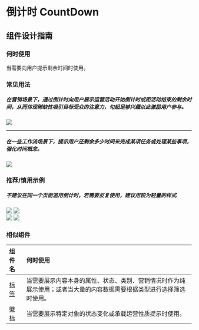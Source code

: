 # 倒计时 CountDown

## 组件设计指南

### 何时使用

当需要向用户提示剩余时间时使用。

### 常见用法

##### 在营销场景下，通过倒计时向用户展示运营活动开始倒计时或距活动结束的剩余时间，从而体现稀缺性吸引目标受众的注意力，勾起足够兴趣以此激励用户参与。

<div class="legend">
  <div class="item">
    <img src="https://oteam-tdesign-1258344706.cos.ap-guangzhou.myqcloud.com/site/design/mobile-guide/CountDown%201.png" />
  </div>
</div>

<hr />

##### 在一些工作流场景下，提示用户还剩余多少时间来完成某项任务或处理某些事项，强化时间概念。

<div class="legend">
  <div class="item">
    <img src="https://oteam-tdesign-1258344706.cos.ap-guangzhou.myqcloud.com/site/design/mobile-guide/CountDown%202.png" />
  </div>
</div>


### 推荐/慎用示例

##### 不建议在同一个页面滥用倒计时，若需要反复使用，建议用较为轻量的样式.

<div class="legend">
  <div class="item">
    <img src="https://oteam-tdesign-1258344706.cos.ap-guangzhou.myqcloud.com/site/design/mobile-guide/CountDown%203-1.png" />
    <img class="tag" src="https://oteam-tdesign-1258344706.cos.ap-guangzhou.myqcloud.com/site/doc/bad.png" />
  </div>
  
   <div class="item">
    <img src="https://oteam-tdesign-1258344706.cos.ap-guangzhou.myqcloud.com/site/design/mobile-guide/CountDown%203-2.png" />
    <img class="tag" src="https://oteam-tdesign-1258344706.cos.ap-guangzhou.myqcloud.com/site/doc/good.png" />
  </div>
</div>


### 相似组件

| 组件名 | 何时使用                             |
| :----- | :----------------------------------- |
| [标签](./tag) | 当需要展示内容本身的属性、状态、类别、营销情况时作为纯展示使用；或者当大量的内容数据需要根据类型进行选择筛选时使用。 |
| [徽标](./badge) | 当需要展示特定对象的状态变化或承载运营性质提示时使用。 |

